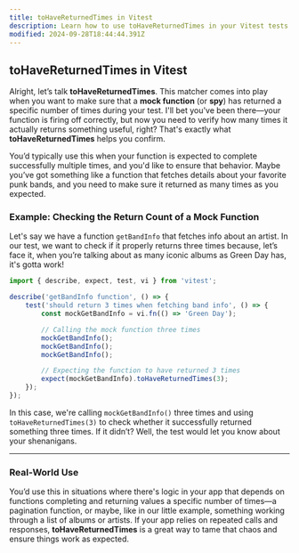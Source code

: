 ```yaml
---
title: toHaveReturnedTimes in Vitest
description: Learn how to use toHaveReturnedTimes in your Vitest tests.
modified: 2024-09-28T18:44:44.391Z
---
```


## toHaveReturnedTimes in Vitest

Alright, let’s talk **toHaveReturnedTimes**. This matcher comes into play when you want to make sure that a **mock function** (or **spy**) has returned a specific number of times during your test. I'll bet you've been there—your function is firing off correctly, but now you need to verify how many times it actually returns something useful, right? That's exactly what **toHaveReturnedTimes** helps you confirm.

You’d typically use this when your function is expected to complete successfully multiple times, and you'd like to ensure that behavior. Maybe you’ve got something like a function that fetches details about your favorite punk bands, and you need to make sure it returned as many times as you expected.

### Example: Checking the Return Count of a Mock Function

Let's say we have a function `getBandInfo` that fetches info about an artist. In our test, we want to check if it properly returns three times because, let’s face it, when you’re talking about as many iconic albums as Green Day has, it's gotta work!

```javascript
import { describe, expect, test, vi } from 'vitest';

describe('getBandInfo function', () => {
	test('should return 3 times when fetching band info', () => {
		const mockGetBandInfo = vi.fn(() => 'Green Day');

		// Calling the mock function three times
		mockGetBandInfo();
		mockGetBandInfo();
		mockGetBandInfo();

		// Expecting the function to have returned 3 times
		expect(mockGetBandInfo).toHaveReturnedTimes(3);
	});
});
```

In this case, we're calling `mockGetBandInfo()` three times and using `toHaveReturnedTimes(3)` to check whether it successfully returned something three times. If it didn’t? Well, the test would let you know about your shenanigans.

***

### Real-World Use

You’d use this in situations where there's logic in your app that depends on functions completing and returning values a specific number of times—a pagination function, or maybe, like in our little example, something working through a list of albums or artists. If your app relies on repeated calls and responses, **toHaveReturnedTimes** is a great way to tame that chaos and ensure things work as expected.

```ts
```
